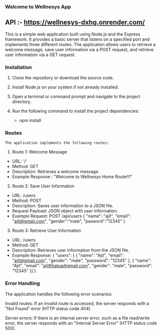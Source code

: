 ### Welcome to Wellnesys App

## API :- https://wellnesys-dxhg.onrender.com/

This is a simple web application built using Node.js and the Express framework. It provides a basic server that
 listens on a specified port and implements three different routes. The application allows users to retrieve a 
 welcome message, save user information via a POST request, and retrieve user information via a GET request.


### Installation
  1. Clone the repository or download the source code.

  2. Install Node.js on your system if not already installed.

  3. Open a terminal or command prompt and navigate to the project directory.

  4. Run the following command to install the project dependencies:
      
      - npm install

### Routes
    The application implements the following routes:

 1. Route 1: Welcome Message

   - URL: '/'
   - Method: GET
   - Description: Retrieves a welcome message.
   - Example Response :
        "Welcome to Wellnesys Home Route!!!"

 2. Route 2: Save User Information

   - URL: /users
   - Method: POST
   - Description: Saves user information to a JSON file.
   - Request Payload: JSON object with user information.
   - Example Request:
       POST /api/users
        {
        "name": "ajit",
        "email": "ajit@gmail.com",
        "gender":"male",
        "pasword":"12345"
        }

 3. Route 3: Retrieve User Information

   - URL: /users
   - Method: GET
   - Description: Retrieves user information from the JSON file.
   - Example Response:
         {
            "users": [
                {
                "name": "Ajit",
                "email": "ajit@gmail.com",
                "gender": "male",
                "password": "12345"
                },
                {
                "name": "Ajit",
                "email": "ajitKhatua@gmail.com",
                "gender": "male",
                "password": "12345"
                }]
         }

### Error Handling
The application handles the following error scenarios:

Invalid routes: If an invalid route is accessed, the server responds with a "Not Found" error (HTTP status code 404).

Server errors: If there is an internal server error, such as a file read/write error, the server responds with 
an "Internal Server Error" (HTTP status code 500).    









 